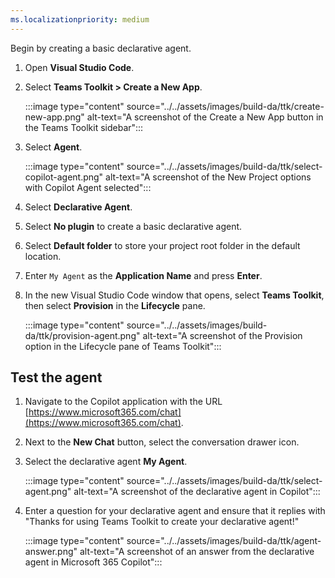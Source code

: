 ```yaml
---
ms.localizationpriority: medium
---
```


<!-- markdownlint-disable MD041 -->

Begin by creating a basic declarative agent.

1. Open **Visual Studio Code**.

1. Select **Teams Toolkit > Create a New App**.

    :::image type="content" source="../../assets/images/build-da/ttk/create-new-app.png" alt-text="A screenshot of the Create a New App button in the Teams Toolkit sidebar":::

1. Select **Agent**.

    :::image type="content" source="../../assets/images/build-da/ttk/select-copilot-agent.png" alt-text="A screenshot of the New Project options with Copilot Agent selected":::

1. Select **Declarative Agent**.

1. Select **No plugin** to create a basic declarative agent.

1. Select **Default folder** to store your project root folder in the default location.

1. Enter `My Agent` as the **Application Name** and press **Enter**.

1. In the new Visual Studio Code window that opens, select **Teams Toolkit**, then select **Provision** in the **Lifecycle** pane.

    :::image type="content" source="../../assets/images/build-da/ttk/provision-agent.png" alt-text="A screenshot of the Provision option in the Lifecycle pane of Teams Toolkit":::

## Test the agent

1. Navigate to the Copilot application with the URL [https://www.microsoft365.com/chat](https://www.microsoft365.com/chat).

1. Next to the **New Chat** button, select the conversation drawer icon.

1. Select the declarative agent **My Agent**.

    :::image type="content" source="../../assets/images/build-da/ttk/select-agent.png" alt-text="A screenshot of the declarative agent in Copilot":::

1. Enter a question for your declarative agent and ensure that it replies with "Thanks for using Teams Toolkit to create your declarative agent!"

    :::image type="content" source="../../assets/images/build-da/ttk/agent-answer.png" alt-text="A screenshot of an answer from the declarative agent in Microsoft 365 Copilot":::
